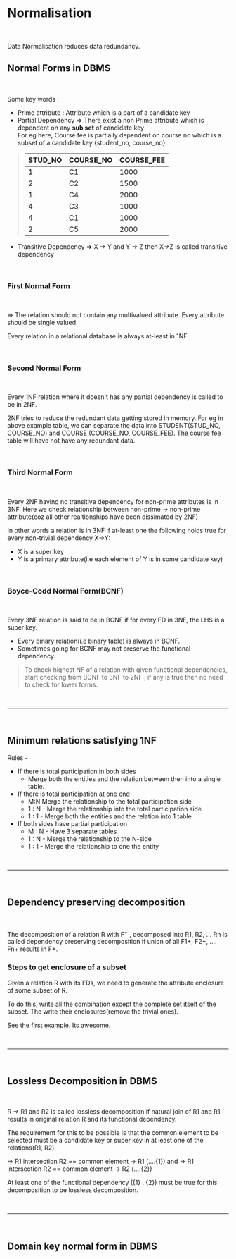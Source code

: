 # Normalisation
<br>

Data Normalisation reduces data redundancy.


## Normal Forms in DBMS
<br>

Some key words : <br> 
+ Prime attribute :  Attribute which is a part of a candidate key
+ Partial Dependency => There exist a non Prime attribute which is dependent on any **sub set** of candidate key<br>
For eg here, Course fee is partially dependent on course no which is a subset of a candidate key {student_no, course_no}.

> STUD_NO | COURSE_NO | COURSE_FEE
> --- | --- | ---
> 1 | C1 | 1000
> 2 | C2 | 1500
> 1 | C4 | 2000
> 4 | C3 | 1000
> 4 | C1 | 1000
> 2 | C5 | 2000

+ Transitive Dependency => X -> Y and Y -> Z then X->Z is called transitive dependency

<br>

### First Normal Form
<br>

=> The relation should not contain any multivalued attribute. Every attribute should be single valued.

Every relation in a relational database is always at-least in 1NF. 

<br>

### Second Normal Form
<br>

Every 1NF relation where it doesn't has any partial dependency is called to be in 2NF.

2NF tries to reduce the redundant data getting stored in memory. For eg in above example table, we can separate the data into STUDENT(STUD_NO, COURSE_NO) and COURSE (COURSE_NO, COURSE_FEE). The course fee table will have not have any redundant data.

<br>

### Third Normal Form
<br>

Every 2NF having no transitive dependency for non-prime attributes is in 3NF. 
Here we check relationship between non-prime -> non-prime attribute(coz all other realtionships have been dissimated by 2NF)

In other words a relation is in 3NF if at-least one the following holds true for every non-trivial dependency X->Y: 
+ X is a super key
+ Y is a primary attribute(i.e each element of Y is in some candidate key)

<br>

### Boyce-Codd Normal Form(BCNF)
<br>

Every 3NF relation is said to be in BCNF if for every FD in 3NF, the LHS is a super key.

+ Every binary relation(i.e binary table) is always in BCNF.
+ Sometimes going for BCNF may not preserve the functional dependency.

> To check highest NF of a relation with given functional dependencies, start checking from BCNF to 3NF to 2NF , if any is true then no need to check for lower forms.

<br>

---
<br>

## Minimum relations satisfying 1NF

Rules - 

+ If there is total participation in both sides
    + Merge both the entities and the relation between then into a single table.
+ If there is total participation at one end
    + M:N Merge the relationship to the total participation side
    + 1 : N - Merge the relationship into the total participation side
    + 1 : 1 - Merge both the entities and the relation into 1 table
+ If both sides have partial participation
    + M : N - Have 3 separate tables 
    + 1 : N - Merge the relationship to the N-side
    + 1 : 1 - Merge the relationship to one the entity

<br>

---
<br>

## Dependency preserving decomposition
<br>

The decomposition of a relation R with F<sup>+</sup> , decomposed into R1, R2, ... Rn is called dependency preserving decomposition if union of all F1+, F2+, .... Fn+ results in F+.

### Steps to get enclosure of a subset

Given a relation R with its FDs, we need to generate the attribute enclosure of some subset of R.

To do this, write all the combination except the complete set itself of the subset. The write their enclosures(remove the trivial ones).

See the first [example](https://www.geeksforgeeks.org/data-base-dependency-preserving-decomposition/). Its awesome.


<br>

---
<br>

## Lossless Decomposition in DBMS
<br>

R -> R1 and R2 is called lossless decomposition if natural join of R1 and R1 results in original relation R and its functional dependency.

The requirement for this to be possible is that the common element to be selected must be a candidate key or super key in at least one of the relations(R1, R2)

=> R1 intersection R2 == common element -> R1  (....{1})
and
=> R1 intersection R2 == common element -> R2  (....{2})

At least one of the functional dependency ({1} , {2}) must be true for this decomposition to be lossless decomposition.

<br>

---
<br>

## Domain key normal form in DBMS



